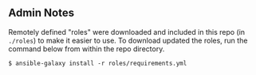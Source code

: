 ## Admin Notes

Remotely defined "roles" were downloaded and included in this repo (in `./roles`) to make it easier to use. To download updated the roles, run the command below from within the repo directory.

	$ ansible-galaxy install -r roles/requirements.yml
